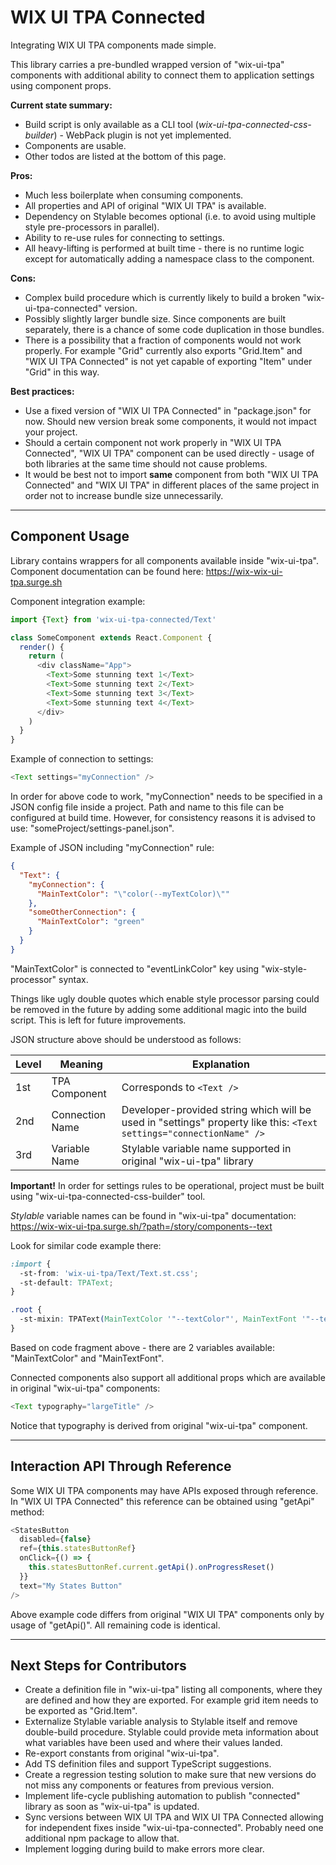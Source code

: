 # WIX UI TPA Connected

Integrating WIX UI TPA components made simple.

This library carries a pre-bundled wrapped version of "wix-ui-tpa" components with additional ability to connect them to application settings using component props.

**Current state summary:**

- Build script is only available as a CLI tool (_wix-ui-tpa-connected-css-builder_) - WebPack plugin is not yet implemented.
- Components are usable.
- Other todos are listed at the bottom of this page.

**Pros:**

- Much less boilerplate when consuming components.
- All properties and API of original "WIX UI TPA" is available.
- Dependency on Stylable becomes optional (i.e. to avoid using multiple style pre-processors in parallel).
- Ability to re-use rules for connecting to settings.
- All heavy-lifting is performed at built time - there is no runtime logic except for automatically adding a namespace class to the component.

**Cons:**

- Complex build procedure which is currently likely to build a broken "wix-ui-tpa-connected" version.
- Possibly slightly larger bundle size. Since components are built separately, there is a chance of some code duplication in those bundles.
- There is a possibility that a fraction of components would not work properly. For example "Grid" currently also exports "Grid.Item" and "WIX UI TPA Connected" is not yet capable of exporting "Item" under "Grid" in this way.

**Best practices:**

- Use a fixed version of "WIX UI TPA Connected" in "package.json" for now. Should new version break some components, it would not impact your project.
- Should a certain component not work properly in "WIX UI TPA Connected", "WIX UI TPA" component can be used directly - usage of both libraries at the same time should not cause problems.
- It would be best not to import **same** component from both "WIX UI TPA Connected" and "WIX UI TPA" in different places of the same project in order not to increase bundle size unnecessarily.

---

## Component Usage

Library contains wrappers for all components available inside "wix-ui-tpa". Component documentation can be found here:
https://wix-wix-ui-tpa.surge.sh

Component integration example:

```javascript
import {Text} from 'wix-ui-tpa-connected/Text'

class SomeComponent extends React.Component {
  render() {
    return (
      <div className="App">
        <Text>Some stunning text 1</Text>
        <Text>Some stunning text 2</Text>
        <Text>Some stunning text 3</Text>
        <Text>Some stunning text 4</Text>
      </div>
    )
  }
}
```

Example of connection to settings:

```JavaScript
<Text settings="myConnection" />
```

In order for above code to work, "myConnection" needs to be specified in a JSON config file inside a project. Path and name to this file can be configured at build time. However, for consistency reasons it is advised to use: "someProject/settings-panel.json".

Example of JSON including "myConnection" rule:

```json
{
  "Text": {
    "myConnection": {
      "MainTextColor": "\"color(--myTextColor)\""
    },
    "someOtherConnection": {
      "MainTextColor": "green"
    }
  }
}
```

"MainTextColor" is connected to "eventLinkColor" key using "wix-style-processor" syntax.

Things like ugly double quotes which enable style processor parsing could be removed in the future by adding some additional magic into the build script. This is left for future improvements.

JSON structure above should be understood as follows:

| Level | Meaning         | Explanation                                                                                                         |
| ----- | --------------- | ------------------------------------------------------------------------------------------------------------------- |
| 1st   | TPA Component   | Corresponds to `<Text />`                                                                                           |
| 2nd   | Connection Name | Developer-provided string which will be used in "settings" property like this: `<Text settings="connectionName" />` |
| 3rd   | Variable Name   | Stylable variable name supported in original "wix-ui-tpa" library                                                   |

**Important!** In order for settings rules to be operational, project must be built using "wix-ui-tpa-connected-css-builder" tool.

_Stylable_ variable names can be found in "wix-ui-tpa" documentation:
https://wix-wix-ui-tpa.surge.sh/?path=/story/components--text

Look for similar code example there:

```css
:import {
  -st-from: 'wix-ui-tpa/Text/Text.st.css';
  -st-default: TPAText;
}

.root {
  -st-mixin: TPAText(MainTextColor '"--textColor"', MainTextFont '"--textFont"');
}
```

Based on code fragment above - there are 2 variables available: "MainTextColor" and "MainTextFont".

Connected components also support all additional props which are available in original "wix-ui-tpa" components:

```javascript
<Text typography="largeTitle" />
```

Notice that typography is derived from original "wix-ui-tpa" component.

---

## Interaction API Through Reference

Some WIX UI TPA components may have APIs exposed through reference. In "WIX UI TPA Connected" this reference can be obtained using "getApi" method:

```javascript
<StatesButton
  disabled={false}
  ref={this.statesButtonRef}
  onClick={() => {
    this.statesButtonRef.current.getApi().onProgressReset()
  }}
  text="My States Button"
/>
```

Above example code differs from original "WIX UI TPA" components only by usage of "getApi()". All remaining code is identical.

---

## Next Steps for Contributors

- Create a definition file in "wix-ui-tpa" listing all components, where they are defined and how they are exported. For example grid item needs to be exported as "Grid.Item".
- Externalize Stylable variable analysis to Stylable itself and remove double-build procedure. Stylable could provide meta information about what variables have been used and where their values landed.
- Re-export constants from original "wix-ui-tpa".
- Add TS definition files and support TypeScript suggestions.
- Create a regression testing solution to make sure that new versions do not miss any components or features from previous version.
- Implement life-cycle publishing automation to publish "connected" library as soon as "wix-ui-tpa" is updated.
- Sync versions between WIX UI TPA and WIX UI TPA Connected allowing for independent fixes inside "wix-ui-tpa-connected". Probably need one additional npm package to allow that.
- Implement logging during build to make errors more clear.
